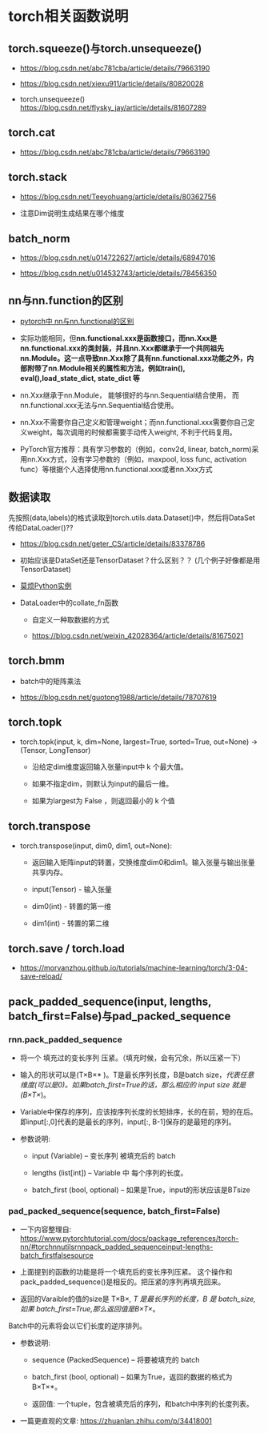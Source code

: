 # torch相关函数说明

## torch.squeeze()与torch.unsequeeze()

* https://blog.csdn.net/abc781cba/article/details/79663190

* https://blog.csdn.net/xiexu911/article/details/80820028

* torch.unsequeeze()   https://blog.csdn.net/flysky_jay/article/details/81607289


## torch.cat

* https://blog.csdn.net/abc781cba/article/details/79663190

## torch.stack

* https://blog.csdn.net/Teeyohuang/article/details/80362756

* 注意Dim说明生成结果在哪个维度


## batch_norm

* https://blog.csdn.net/u014722627/article/details/68947016

* https://blog.csdn.net/u014532743/article/details/78456350

## nn与nn.function的区别

* [pytorch中 nn与nn.functional的区别](https://www.zhihu.com/question/66782101)

* 实际功能相同，但**nn.functional.xxx是函数接口，而nn.Xxx是nn.functional.xxx的类封装，并且nn.Xxx都继承于一个共同祖先nn.Module。这一点导致nn.Xxx除了具有nn.functional.xxx功能之外，内部附带了nn.Module相关的属性和方法，例如train(), eval(),load_state_dict, state_dict 等**

* nn.Xxx继承于nn.Module， 能够很好的与nn.Sequential结合使用， 而nn.functional.xxx无法与nn.Sequential结合使用。

* nn.Xxx不需要你自己定义和管理weight；而nn.functional.xxx需要你自己定义weight，每次调用的时候都需要手动传入weight, 不利于代码复用。

* PyTorch官方推荐：具有学习参数的（例如，conv2d, linear, batch_norm)采用nn.Xxx方式，没有学习参数的（例如，maxpool, loss func, activation func）等根据个人选择使用nn.functional.xxx或者nn.Xxx方式

## 数据读取

先按照(data,labels)的格式读取到torch.utils.data.Dataset()中，然后将DataSet传给DataLoader()??

* https://blog.csdn.net/geter_CS/article/details/83378786

* 初始应该是DataSet还是TensorDataset？什么区别？？ (几个例子好像都是用TensorDataset)

* [莫烦Python实例](https://morvanzhou.github.io/tutorials/machine-learning/torch/3-05-train-on-batch/)

* DataLoader中的collate_fn函数

    * 自定义一种取数据的方式

    * https://blog.csdn.net/weixin_42028364/article/details/81675021


## torch.bmm

* batch中的矩阵乘法

* https://blog.csdn.net/guotong1988/article/details/78707619


## torch.topk


* torch.topk(input, k, dim=None, largest=True, sorted=True, out=None) -> (Tensor, LongTensor)

    * 沿给定dim维度返回输入张量input中 k 个最大值。

    * 如果不指定dim，则默认为input的最后一维。
    
    * 如果为largest为 False ，则返回最小的 k 个值


## torch.transpose

* torch.transpose(input, dim0, dim1, out=None):

    * 返回输入矩阵input的转置，交换维度dim0和dim1。输入张量与输出张量共享内存。

    * input(Tensor) - 输入张量
    
    * dim0(int) - 转置的第一维
    
    * dim1(int) - 转置的第二维

## torch.save / torch.load

* https://morvanzhou.github.io/tutorials/machine-learning/torch/3-04-save-reload/

## pack_padded_sequence(input, lengths, batch_first=False)与pad_packed_sequence

### rnn.pack_padded_sequence

* 将一个 填充过的变长序列 压紧。（填充时候，会有冗余，所以压紧一下）

* 输入的形状可以是(T×B×* )。T是最长序列长度，B是batch size，*代表任意维度(可以是0)。如果batch_first=True的话，那么相应的 input size 就是 (B×T×*)。

* Variable中保存的序列，应该按序列长度的长短排序，长的在前，短的在后。即input[:,0]代表的是最长的序列，input[:, B-1]保存的是最短的序列。


* 参数说明:

   * input (Variable) – 变长序列 被填充后的 batch

   * lengths (list[int]) – Variable 中 每个序列的长度。

   * batch_first (bool, optional) – 如果是True，input的形状应该是B*T*size

### pad_packed_sequence(sequence, batch_first=False)

* 一下内容整理自: https://www.pytorchtutorial.com/docs/package_references/torch-nn/#torchnnutilsrnnpack_padded_sequenceinput-lengths-batch_firstfalsesource

* 上面提到的函数的功能是将一个填充后的变长序列压紧。 这个操作和pack_padded_sequence()是相反的。把压紧的序列再填充回来。

* 返回的Varaible的值的size是 T×B×*, T 是最长序列的长度，B 是 batch_size,如果 batch_first=True,那么返回值是B×T×*。

Batch中的元素将会以它们长度的逆序排列。

* 参数说明:

    * sequence (PackedSequence) – 将要被填充的 batch

    * batch_first (bool, optional) – 如果为True，返回的数据的格式为 B×T×*。

    * 返回值: 一个tuple，包含被填充后的序列，和batch中序列的长度列表。

* 一篇更直观的文章: https://zhuanlan.zhihu.com/p/34418001